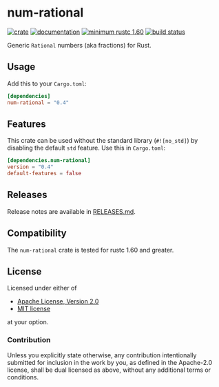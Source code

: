 # num-rational

[![crate](https://img.shields.io/crates/v/num-rational.svg)](https://crates.io/crates/num-rational)
[![documentation](https://docs.rs/num-rational/badge.svg)](https://docs.rs/num-rational)
[![minimum rustc 1.60](https://img.shields.io/badge/rustc-1.60+-red.svg)](https://rust-lang.github.io/rfcs/2495-min-rust-version.html)
[![build status](https://github.com/rust-num/num-rational/workflows/master/badge.svg)](https://github.com/rust-num/num-rational/actions)

Generic `Rational` numbers (aka fractions) for Rust.

## Usage

Add this to your `Cargo.toml`:

```toml
[dependencies]
num-rational = "0.4"
```

## Features

This crate can be used without the standard library (`#![no_std]`) by disabling
the default `std` feature.  Use this in `Cargo.toml`:

```toml
[dependencies.num-rational]
version = "0.4"
default-features = false
```

## Releases

Release notes are available in [RELEASES.md](RELEASES.md).

## Compatibility

The `num-rational` crate is tested for rustc 1.60 and greater.

## License

Licensed under either of

 * [Apache License, Version 2.0](http://www.apache.org/licenses/LICENSE-2.0)
 * [MIT license](http://opensource.org/licenses/MIT)

at your option.

### Contribution

Unless you explicitly state otherwise, any contribution intentionally submitted
for inclusion in the work by you, as defined in the Apache-2.0 license, shall be
dual licensed as above, without any additional terms or conditions.
